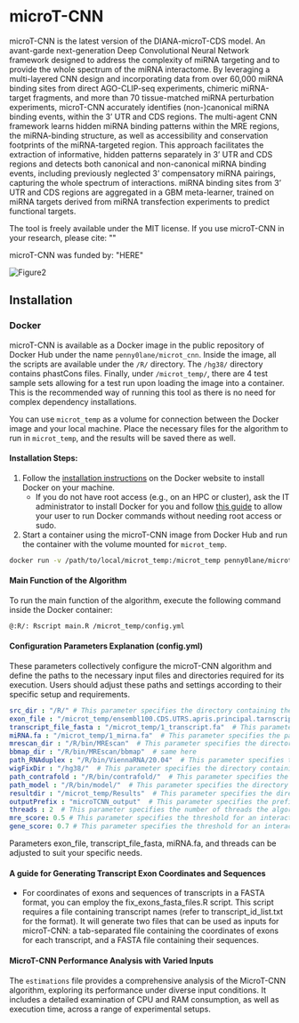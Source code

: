 # microT-CNN
microT-CNN is the latest version of the DIANA-microT-CDS model. An avant-garde next-generation Deep Convolutional Neural Network framework designed to address the complexity of miRNA targeting and to provide the whole spectrum of the miRNA interactome. By leveraging a multi-layered CNN design and incorporating data from over 60,000 miRNA binding sites from direct AGO-CLIP-seq experiments, chimeric miRNA-target fragments, and more than 70 tissue-matched miRNA perturbation experiments, microT-CNN accurately identifies (non-)canonical miRNA binding events, within the 3’ UTR and CDS regions. The multi-agent CNN framework learns hidden miRNA binding patterns within the MRE regions, the miRNA-binding structure, as well as accessibility and conservation footprints of the miRNA-targeted region. This approach facilitates the extraction of informative, hidden patterns separately in 3’ UTR and CDS regions and detects both canonical and non-canonical miRNA binding events, including previously neglected 3’ compensatory miRNA pairings, capturing the whole spectrum of interactions. miRNA binding sites from 3’ UTR and CDS regions are aggregated in a GBM meta-learner, trained on miRNA targets derived from miRNA transfection experiments to predict functional targets. 

The tool is freely available under the MIT license. If you use microT-CNN in your research, please cite:
""

microT-CNN was funded by:
"HERE"

![Figure2](https://github.com/zacharopoulou/microT-CNN/assets/44471936/a863ba3f-2d1c-49c4-8534-da6edbd8913f)



## Installation

### Docker

microT-CNN is available as a Docker image in the public repository of Docker Hub under the name `penny0lane/microt_cnn`. Inside the image, all the scripts are available under the `/R/` directory. The `/hg38/` directory contains phastCons files. Finally, under `/microt_temp/`, there are 4 test sample sets allowing for a test run upon loading the image into a container. This is the recommended way of running this tool as there is no need for complex dependency installations.

You can use `microt_temp` as a volume for connection between the Docker image and your local machine. Place the necessary files for the algorithm to run in `microt_temp`, and the results will be saved there as well.

#### Installation Steps:

1. Follow the [installation instructions](https://docs.docker.com/get-docker/) on the Docker website to install Docker on your machine.
   - If you do not have root access (e.g., on an HPC or cluster), ask the IT administrator to install Docker for you and follow [this guide](https://docs.docker.com/engine/install/linux-postinstall/#manage-docker-as-a-non-root-user) to allow your user to run Docker commands without needing root access or sudo.
2. Start a container using the microT-CNN image from Docker Hub and run the container with the volume mounted for `microt_temp`.
```bash
docker run -v /path/to/local/microt_temp:/microt_temp penny0lane/microt_cnn
```

#### Main Function of the Algorithm

To run the main function of the algorithm, execute the following command inside the Docker container:

```bash
@:R/: Rscript main.R /microt_temp/config.yml
```

#### Configuration Parameters Explanation (config.yml)

These parameters collectively configure the microT-CNN algorithm and define the paths to the necessary input files and directories required for its execution. Users should adjust these paths and settings according to their specific setup and requirements.
``` yaml
src_dir : "/R/" # This parameter specifies the directory containing the source code files needed for the algorithm to run. In this case, it's set to /R/
exon_file : "/microt_temp/ensembl100.CDS.UTRS.apris.principal.tarnscripts.tab"  # This parameter specifies the path to the file containing exon's coordinates information. It's expected that the user provides this file under the microt_temp folder, which connects with the Docker image.
transcript_file_fasta : "/microt_temp/1_transcript.fa"  # This parameter specifies the path to the FASTA file containing transcript sequences. Similarly to the exon_file, the user should provide this file under the microt_temp folder.
miRNA.fa : "/microt_temp/1_mirna.fa"  # This parameter specifies the path to the FASTA file containing miRNA sequences. As with the previous files, the user should provide this file under the microt_temp folder.
mrescan_dir : "/R/bin/MREscan"  # This parameter specifies the directory containing the BBMap binary files.
bbmap_dir : "/R/bin/MREscan/bbmap"  # same here
path_RNAduplex : "/R/bin/ViennaRNA/20.04"  # This parameter specifies the directory containing the ViennaRNA package, particularly the RNAduplex executable.
wigFixDir : "/hg38/"  # This parameter specifies the directory containing the wigFix tool. It contains the genome alignment data.
path_contrafold : "/R/bin/contrafold/"  # This parameter specifies the directory containing the Contrafold binary files.
path_model : "/R/bin/model/"  # This parameter specifies the directory containing the model files used by microT-CNN.
resultdir : "/microt_temp/Results"  # This parameter specifies the directory where the output of the algorithm will be saved. A folder will be created with this name, containing the algorithm's output, ready for the user to access and review. In this case, it's set to /microt_temp/Results.
outputPrefix : "microTCNN_output"  # This parameter specifies the prefix for the output files generated by the algorithm.
threads : 2  # This parameter specifies the number of threads the algorithm should utilize for parallel processing. In this case, it's set to 2, meaning the algorithm will use two threads.
mre_score: 0.5 # This parameter specifies the threshold for an interaction on MRE level.
gene_score: 0.7 # This parameter specifies the threshold for an interaction on gene level.
```

Parameters exon_file, transcript_file_fasta, miRNA.fa, and threads can be adjusted to suit your specific needs.

#### A guide for Generating Transcript Exon Coordinates and Sequences

- For coordinates of exons and sequences of transcripts in a FASTA format, you can employ the fix_exons_fasta_files.R script. This script requires a file containing transcript names (refer to transcript_id_list.txt for the format). It will generate two files that can be used as inputs for microT-CNN: a tab-separated file containing the coordinates of exons for each transcript, and a FASTA file containing their sequences.

#### MicroT-CNN Performance Analysis with Varied Inputs

The `estimations` file provides a comprehensive analysis of the MicroT-CNN algorithm, exploring its performance under diverse input conditions. It includes a detailed examination of CPU and RAM consumption, as well as execution time, across a range of experimental setups.


